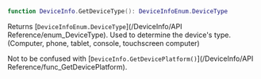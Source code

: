 ```lua
function DeviceInfo.GetDeviceType(): DeviceInfoEnum.DeviceType
```

Returns [``DeviceInfoEnum.DeviceType``](/DeviceInfo/API Reference/enum_DeviceType). Used to determine the device's type. (Computer, phone, tablet, console, touchscreen computer)

Not to be confused with [``DeviceInfo.GetDevicePlatform()``](/DeviceInfo/API Reference/func_GetDevicePlatform).